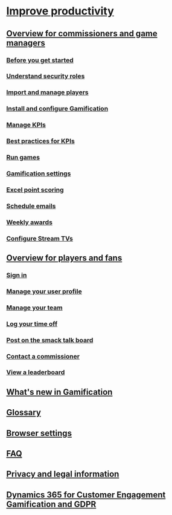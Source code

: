 # [Improve productivity](increase-employee-productivity.md)
## [Overview for commissioners and game managers](for-commissioners-game-managers.md)
### [Before you get started](get-started.md)
### [Understand security roles](understand-security-roles.md)
### [Import and manage players](manage-players-fans.md)
### [Install and configure Gamification](manage-gamification-in-dynamics-365-online.md)
### [Manage KPIs](configure-kpis.md)
### [Best practices for KPIs](best-practices-kpis.md)
### [Run games](run-games.md)
### [Gamification settings](personalize-game-experience.md)
### [Excel point scoring](update-scores-using-excel-point-scoring.md)
### [Schedule emails](schedule-weekly-one-time-emails.md)
### [Weekly awards](define-weekly-awards.md)
### [Configure Stream TVs](configure-view-tvs.md)
## [Overview for players and fans](for-players-fans.md)
### [Sign in](sign-in.md)
### [Manage your user profile](set-up-profile.md)
### [Manage your team](manage-fantasy-team.md)
### [Log your time off](log-time-off.md)
### [Post on the smack talk board](smack-talk-post.md)
### [Contact a commissioner](contact-commissioner.md)
### [View a leaderboard](view-leaderboard.md)
## [What's new in Gamification](release-notes.md)
## [Glossary](glossary.md)
## [Browser settings](browser-system-requirements.md)
## [FAQ](frequently-asked-questions.md)
## [Privacy and legal information](legal-information.md)
## [Dynamics 365 for Customer Engagement Gamification and GDPR](dynamics-365-gamification-gdpr.md) 
